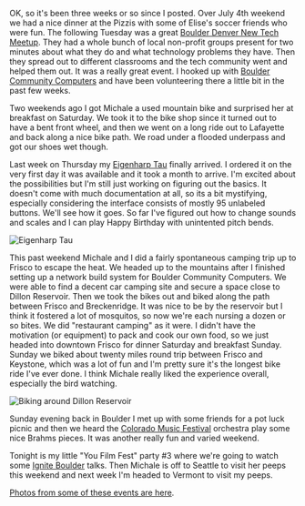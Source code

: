 OK, so it's been three weeks or so since I posted. Over July 4th weekend we had a nice dinner at the Pizzis with some of Elise's soccer friends who were fun. The following Tuesday was a great [Boulder Denver New Tech Meetup](http://www.bdnewtech.com/). They had a whole bunch of local non-profit groups present for two minutes about what they do and what technology problems they have. Then they spread out to different classrooms and the tech community went and helped them out. It was a really great event. I hooked up with [Boulder Community Computers](http://www.bococo.org) and have been volunteering there a little bit in the past few weeks.

Two weekends ago I got Michale a used mountain bike and surprised her at breakfast on Saturday. We took it to the bike shop since it turned out to have a bent front wheel, and then we went on a long ride out to Lafayette and back along a nice bike path. We road under a flooded underpass and got our shoes wet though.

Last week on Thursday my [Eigenharp Tau](http://www.eigenlabs.com/tau/) finally arrived. I ordered it on the very first day it was available and it took a month to arrive. I'm excited about the possibilities but I'm still just working on figuring out the basics. It doesn't come with much documentation at all, so its a bit mystifying, especially considering the interface consists of mostly 95 unlabeled buttons. We'll see how it goes. So far I've figured out how to change sounds and scales and I can play Happy Birthday with unintented pitch bends.

![Eigenharp Tau](/photos/summer_2010/066_eigenharp_tau.jpg)

This past weekend Michale and I did a fairly spontaneous camping trip up to Frisco to escape the heat. We headed up to the mountains after I finished setting up a network build system for Boulder Community Computers. We were able to find a decent car camping site and secure a space close to Dillon Reservoir. Then we took the bikes out and biked along the path between Frisco and Breckenridge. It was nice to be by the reservoir but I think it fostered a lot of mosquitos, so now we're each nursing a dozen or so bites. We did "restaurant camping" as it were. I didn't have the motivation (or equipment) to pack and cook our own food, so we just headed into downtown Frisco for dinner Saturday and breakfast Sunday. Sunday we biked about twenty miles round trip between Frisco and Keystone, which was a lot of fun and I'm pretty sure it's the longest bike ride I've ever done. I think Michale really liked the experience overall, especially the bird watching.

![Biking around Dillon Reservoir](/photos/summer_2010/083_frisco_biking.jpg)

Sunday evening back in Boulder I met up with some friends for a pot luck picnic and then we heard the [Colorado Music Festival](http://coloradomusicfest.org/) orchestra play some nice Brahms pieces. It was another really fun and varied weekend.

Tonight is my little "You Film Fest" party #3 where we're going to watch some [Ignite Boulder](http://igniteboulder.com) talks. Then Michale is off to Seattle to visit her peeps this weekend and next week I'm headed to Vermont to visit my peeps.

[Photos from some of these events are here](/app/photos?gallery=summer_2010&photo=044_pearl_st_bluegrass).